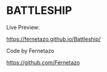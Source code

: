 # BATTLESHIP

Live Preview:

https://fernetazo.github.io/Battleship/

Code by Fernetazo

https://github.com/Fernetazo
